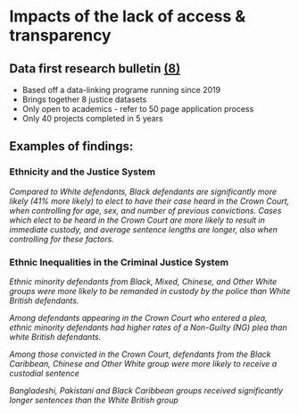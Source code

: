 # Impacts of the lack of access & transparency

## Data first research bulletin [(8)](./references_1.md#Data_First_Research_Bulletin_MoJ)
* Based off a data-linking programe running since 2019
* Brings together 8 justice datasets 
* Only open to academics - refer to 50 page application process
* Only 40 projects completed in 5 years

## Examples of findings:

### Ethnicity and the Justice System 

_Compared to White defendants, Black defendants are significantly more
likely (41% more likely) to elect to have their case heard in the Crown Court, when controlling for age, sex, and number of previous convictions. Cases which elect to be heard in the Crown Court are more likely to result in immediate custody, and average sentence lengths are longer, also when controlling for these factors._

### Ethnic Inequalities in the Criminal Justice System

_Ethnic minority defendants from Black, Mixed, Chinese, and Other White groups were more likely to be remanded in custody by the police than White British defendants._

_Among defendants appearing in the Crown Court who entered a plea, ethnic minority defendants had higher rates of a Non-Guilty (NG) plea than white British defendants._

_Among those convicted in the Crown Court, defendants from the Black Caribbean, Chinese and Other White group were more likely to receive a custodial sentence_

_Bangladeshi, Pakistani and Black Caribbean groups received significantly longer sentences than the White British group_

